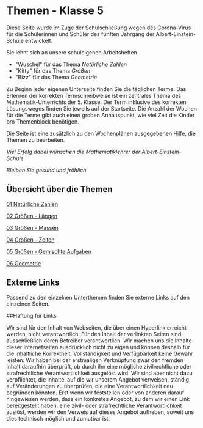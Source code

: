 <!--
author: Susanne Suckfüll
email: su-aes@masannek.de
language: de
narrator: German Female
script: url.js

View this file on https://liascript.github.io/course/?https://raw.githubusercontent.com/SUC-AES/Mathematik-5/master/2_Massen_1.md
-->

# Themen - Klasse 5

Diese Seite wurde im Zuge der Schulschließung wegen des Corona-Virus für die Schülerinnen und Schüler des fünften Jahrgang der Albert-Einstein-Schule entwickelt.

Sie lehnt sich an unsere schuleigenen Arbeitsheften

* "Wuschel" für das Thema *Natürliche Zahlen*
* "Kitty" für das Thema *Größen*
* "Bizz" für das Thema *Geometrie*

Zu Beginn jeder eigenen Unterseite finden Sie die täglichen Terme. Das Erlernen der korrekten Termschreibweise ist ein zentrales Thema des Mathematik-Unterrichts der 5. Klasse. Der Term inklusive des korrekten Lösungsweges finden Sie jeweils auf der Startseite. Die Anzahl der Wochen für die Terme gibt auch einen groben Anhaltspunkt, wie viel Zeit die Kinder pro Themenblock benötigen.

Die Seite ist eine zusätzlich zu den Wochenplänen ausgegebenen Hilfe, die Themen zu bearbeiten.

*Viel Erfolg dabei wünschen die Mathematiklehrer der Albert-Einstein-Schule*

*Bleiben Sie gesund und fröhlich*

## Übersicht über die Themen

[01 Natürliche Zahlen]()

[02 Größen - Längen]()

[03 Größen - Massen](https://liascript.github.io/course/?https://raw.githubusercontent.com/SUC-AES/Mathe-Webseite/master/Klasse_05/03_Massen/M-05-03-Massen.md#1)

[04 Größen - Zeiten](https://liascript.github.io/course/?https://raw.githubusercontent.com/SUC-AES/Mathe-Webseite/master/Klasse_05/04_Zeiten_und_Zeitspannen/M-05-04-Zeiten_und_Zeitspannen.md#2)

[05 Größen - Gemischte Aufgaben](https://liascript.github.io/course/?https://raw.githubusercontent.com/SUC-AES/Mathe-Webseite/master/Klasse_05/05_Alle_GroeBen/M-05-05-Alle_GroeBen.md#2)

[06 Geometrie](https://liascript.github.io/course/?https://raw.githubusercontent.com/SUC-AES/Mathe-Webseite/master/Klasse_05/06_Geometrie/M-06-Geometrie.md#2)




## Externe Links

Passend zu den einzelnen Unterthemen finden Sie externe Links auf den einzelnen Seiten.




##Haftung für Links

Wir sind für den Inhalt von Webseiten, die über einen Hyperlink erreicht werden, nicht verantwortlich. Für den Inhalt der verlinkten Seiten sind ausschließlich deren Betreiber verantwortlich. Wir machen uns die Inhalte dieser Internetseiten ausdrücklich nicht zu eigen und können deshalb für die inhaltliche Korrektheit, Vollständigkeit und Verfügbarkeit keine Gewähr leisten. Wir haben bei der erstmaligen Verknüpfung zwar den fremden Inhalt daraufhin überprüft, ob durch ihn eine mögliche zivilrechtliche oder strafrechtliche Verantwortlichkeit ausgelöst wird. Wir sind aber nicht dazu verpflichtet, die Inhalte, auf die wir unserem Angebot verweisen, ständig auf Veränderungen zu überprüfen, die eine Verantwortlichkeit neu begründen könnten. Erst wenn wir feststellen oder von anderen darauf hingewiesen werden, dass ein konkretes Angebot, zu dem wir einen Link bereitgestellt haben, eine zivil- oder strafrechtliche Verantwortlichkeit auslöst, werden wir den Verweis auf dieses Angebot aufheben, soweit uns dies technisch möglich und zumutbar ist.

